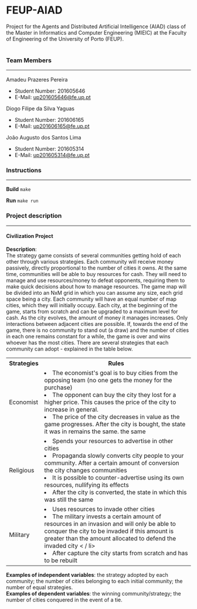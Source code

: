 # FEUP-AIAD
Project for the Agents and Distributed Artificial Intelligence (AIAD) class of the Master in Informatics and Computer Engineering (MIEIC) at the Faculty of Engineering of the University of Porto (FEUP).
<br><br>
### Team Members <hr>
Amadeu Prazeres Pereira<br>
* Student Number: 201605646
* E-Mail: up201605646@fe.up.pt

Diogo Filipe da Silva Yaguas<br>
* Student Number: 201606165
* E-Mail: up201606165@fe.up.pt

João Augusto dos Santos Lima<br>
* Student Number: 201605314
* E-Mail: up201605314@fe.up.pt

### Instructions <hr>
**Build** `make`

**Run** `make run`

### Project description <hr>
#### Civilization Project


**Description**:<br>
	The strategy game consists of several communities getting hold of each other through various strategies. Each community will receive money passively, directly proportional to the number of cities it owns. At the same time, communities will be able to buy resources for cash. They will need to manage and use resources/money to defeat opponents, requiring them to make quick decisions about how to manage resources. The game map will be divided into an NxM grid in which you can assume any size, each grid space being a city. Each community will have an equal number of map cities, which they will initially occupy. Each city, at the beginning of the game, starts from scratch and can be upgraded to a maximum level for cash. As the city evolves, the amount of money it manages increases. Only interactions between adjacent cities are possible. If, towards the end of the game, there is no community to stand out (a draw) and the number of cities in each one remains constant for a while, the game is over and wins whoever has the most cities. There are several strategies that each community can adopt - explained in the table below.

<table class="tg">
  <tr>
    <th class="tg-0pky">Strategies</th>
    <th class="tg-0pky">Rules</th>
  </tr>
  <tr>
    <td class="tg-0pky">Economist</td>
    <td class="tg-0pky"><li> The economist's goal is to buy cities from the opposing team (no one gets the money for the purchase) </li> <li> The opponent can buy the city they lost for a higher price. This causes the price of the city to increase in general. </li> <li> The price of the city decreases in value as the game progresses. After the city is bought, the state it was in remains the same. the same </li></td>
  </tr>
  <tr>
    <td class="tg-0pky">Religious</td>
    <td class="tg-0pky"><li> Spends your resources to advertise in other cities </li> <li> Propaganda slowly converts city people to your community. After a certain amount of conversion the city changes communities </li> <li> It is possible to counter-advertise using its own resources, nullifying its effects </li> <li> After the city is converted, the state in which this was still the same </li></td>
  </tr>
  <tr>
    <td class="tg-0pky">Military</td>
    <td class="tg-0pky"><li> Uses resources to invade other cities </li> <li> The military invests a certain amount of resources in an invasion and will only be able to conquer the city to be invaded if this amount is greater than the amount allocated to defend the invaded city < / li> <li> After capture the city starts from scratch and has to be rebuilt </li></td>
  </tr>
</table>

**Examples of independent variables**: the strategy adopted by each community; the number of cities belonging to each initial community; the number of equal strategies. <br>
**Examples of dependent variables**: the winning community/strategy; the number of cities conquered in the event of a tie.

